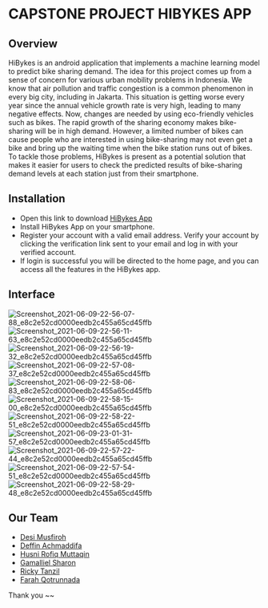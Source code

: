 

# CAPSTONE PROJECT HIBYKES APP

## Overview

HiBykes is an android application that implements a machine learning model to predict bike sharing demand. The idea for this project comes up from a sense of concern for various urban mobility problems in Indonesia. We know that air pollution and traffic congestion is a common phenomenon in every big city, including in Jakarta. This situation is getting worse every year since the annual vehicle growth rate is very high, leading to many negative effects. Now, changes are needed by using eco-friendly vehicles such as bikes. The rapid growth of the sharing economy makes bike-sharing will be in high demand. However, a limited number of bikes can cause people who are interested in using bike-sharing may not even get a bike and bring up the waiting time when the bike station runs out of bikes. To tackle those problems, HiBykes is present as a potential solution that makes it easier for users to check the predicted results of bike-sharing demand levels at each station just from their smartphone.

## Installation

- Open this link to download [HiBykes App](https://drive.google.com/file/d/11JaF4oVAzx6De2LobZoWjJ34y925TXyp/view?usp=sharing)
- Install HiBykes App on your smartphone.
- Register your account with a valid email address.
Verify your account by clicking the verification link sent to your email and log in with your verified account.
- If login is successful you will be directed to the home page, and you can access all the features in the HiBykes app.

## Interface

![Screenshot_2021-06-09-22-56-07-88_e8c2e52cd0000eedb2c455a65cd45ffb](https://user-images.githubusercontent.com/56620541/121392248-6b19a280-c979-11eb-9f11-6313ccc43983.jpg)
![Screenshot_2021-06-09-22-56-11-63_e8c2e52cd0000eedb2c455a65cd45ffb](https://user-images.githubusercontent.com/56620541/121392261-6e149300-c979-11eb-84e7-58f887cef61b.jpg)
![Screenshot_2021-06-09-22-56-19-32_e8c2e52cd0000eedb2c455a65cd45ffb](https://user-images.githubusercontent.com/56620541/121392273-6fde5680-c979-11eb-89ee-3438502264cd.jpg)
![Screenshot_2021-06-09-22-57-08-37_e8c2e52cd0000eedb2c455a65cd45ffb](https://user-images.githubusercontent.com/56620541/121392290-71a81a00-c979-11eb-9826-fe0b3684a177.jpg)
![Screenshot_2021-06-09-22-58-06-83_e8c2e52cd0000eedb2c455a65cd45ffb](https://user-images.githubusercontent.com/56620541/121392305-74a30a80-c979-11eb-8325-a62549329525.jpg)
![Screenshot_2021-06-09-22-58-15-00_e8c2e52cd0000eedb2c455a65cd45ffb](https://user-images.githubusercontent.com/56620541/121392329-78cf2800-c979-11eb-9f33-ea4634aa4077.jpg)
![Screenshot_2021-06-09-22-58-22-51_e8c2e52cd0000eedb2c455a65cd45ffb](https://user-images.githubusercontent.com/56620541/121392338-7bca1880-c979-11eb-9457-326c18e3465e.jpg)
![Screenshot_2021-06-09-23-01-31-57_e8c2e52cd0000eedb2c455a65cd45ffb](https://user-images.githubusercontent.com/56620541/121392376-871d4400-c979-11eb-8da6-c996f26a89aa.jpg)
![Screenshot_2021-06-09-22-57-22-44_e8c2e52cd0000eedb2c455a65cd45ffb](https://user-images.githubusercontent.com/56620541/121392383-897f9e00-c979-11eb-9021-aa320cd1fcec.jpg)
![Screenshot_2021-06-09-22-57-54-51_e8c2e52cd0000eedb2c455a65cd45ffb](https://user-images.githubusercontent.com/56620541/121392393-8b496180-c979-11eb-88e0-8c4dcece8b1d.jpg)
![Screenshot_2021-06-09-22-58-29-48_e8c2e52cd0000eedb2c455a65cd45ffb](https://user-images.githubusercontent.com/56620541/121392398-8d132500-c979-11eb-835a-be45e6dcbaec.jpg)

## Our Team
- [Desi Musfiroh](https://github.com/DesiMusfiroh)
- [Deffin Achmaddifa](https://github.com/deffin890)
- [Husni Rofiq Muttaqin](https://github.com/hrofiq)
- [Gamalliel Sharon](https://github.com/Gamalliel19)
- [Ricky Tanzil](https://github.com/rickytzl)
- [Farah Qotrunnada](https://github.com/farahqotrunnada)

Thank you ~~
